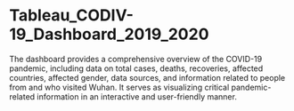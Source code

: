 # Tableau_CODIV-19_Dashboard_2019_2020
The dashboard provides a comprehensive overview of the COVID-19 pandemic, including data on total cases, deaths, recoveries, affected countries, affected gender, data sources, and information related to people from and who visited Wuhan. It serves as visualizing critical pandemic-related information in an interactive and user-friendly manner.
